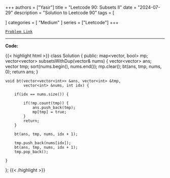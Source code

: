 
+++
authors = ["Yasir"]
title = "Leetcode 90: Subsets II"
date = "2024-07-29"
description = "Solution to Leetcode 90"
tags = [
    
]
categories = [
    "Medium"
]
series = ["Leetcode"]
+++



[`Problem Link`](https://leetcode.com/problems/subsets-ii/description/)

---

**Code:**

{{< highlight html >}}
class Solution {
public:
    map<vector<int>, bool> mp;
    vector<vector<int>> subsetsWithDup(vector<int>& nums) {
        vector<vector<int>> ans;
        vector<int> tmp;
        sort(nums.begin(), nums.end());
        mp.clear();
        bt(ans, tmp, nums, 0);
        return ans;
    }
    
    void bt(vector<vector<int>> &ans, vector<int> &tmp,
            vector<int> &nums, int idx) {
        
        if(idx == nums.size()) {

            if(!mp.count(tmp)) {
                ans.push_back(tmp);
                mp[tmp] = true;
            }
            return;
        }
        
        bt(ans, tmp, nums, idx + 1);
        
        tmp.push_back(nums[idx]);
        bt(ans, tmp, nums, idx + 1);
        tmp.pop_back();            
        
    }
    
};
{{< /highlight >}}

